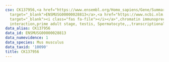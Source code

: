 ```yaml
---
csv: CK137956,<a href="https://www.ensembl.org/Homo_sapiens/Gene/Summary?db=core;g=ENSMUSG00000028813"
  target="_blank">ENSMUSG00000028813</a>,<a href="https://www.ncbi.nlm.nih.gov/pubmed/25450459"
  target="_blank"><i class="fas fa-file"></i></a>",chromatin immunoprecipitation assay,direct
  interaction,prime adult stage, testis, Spermatocyte,,,transcriptional regulation,
data_alias: CK137956
data_id: ENSMUSG00000028813
data_numevidence: 1
data_species: Mus musculus
data_taxid: '10090'
title: CK137956
---
```

